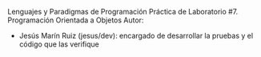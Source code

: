 Lenguajes y Paradigmas de Programación
Práctica de Laboratorio #7. Programación Orientada a Objetos
Autor: 
   - Jesús Marín Ruiz (jesus/dev): encargado de desarrollar la pruebas y el código que las verifique

